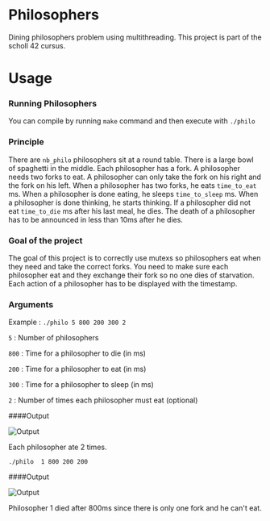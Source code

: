 # Philosophers
Dining philosophers problem using multithreading. This project is part of the scholl 42 cursus.

# Usage
### Running Philosophers
You can compile by running `make` command and then execute with `./philo`

### Principle
There are `nb_philo` philosophers sit at a round table. There is a large bowl of spaghetti in the middle.
Each philosopher has a fork. A philosopher needs two forks to eat.
A philosopher can only take the fork on his right and the fork on his left.
When a philosopher has two forks, he eats `time_to_eat` ms.
When a philosopher is done eating, he sleeps `time_to_sleep` ms.
When a philosopher is done thinking, he starts thinking.
If a philosopher did not eat `time_to_die` ms after his last meal, he dies.
The death of a philosopher has to be announced in less than 10ms after he dies.

### Goal of the project
The goal of this project is to correctly use mutexs so philosophers eat when they need and take the correct forks.
You need to make sure each philosopher eat and they exchange their fork so no one dies of starvation.
Each action of a philosopher has to be displayed with the timestamp.

### Arguments

Example : `./philo 5 800 200 300 2`

`5` : Number of philosophers

`800` : Time for a philosopher to die (in ms)

`200` : Time for a philosopher to eat (in ms)

`300` : Time for a philosopher to sleep (in ms)

`2` : Number of times each philosopher must eat (optional)

####Output

![Output](https://i.imgur.com/YPppyqY.png)

Each philosopher ate 2 times.

`./philo  1 800 200 200`

####Output

![Output](https://i.imgur.com/L6Etg1X.png)

Philosopher 1 died after 800ms since there is only one fork and he can't eat.
